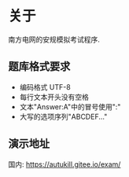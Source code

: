 # 关于

南方电网的安规模拟考试程序.

## 题库格式要求

- 编码格式 UTF-8
- 每行文本开头没有空格
- 文本"Answer:A"中的冒号使用":"
- 大写的选项序列"ABCDEF..."

## 演示地址

国内: <https://autukill.gitee.io/exam/>
